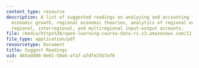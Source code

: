 ```yaml
---
content_type: resource
description: A list of suggested readings on analyzing and accounting for regional
  economic growth, regional economic theories, analytics of regional economics, and
  regional, interregional, and multiregional input-output accounts.
file: /media/https%3A/open-learning-course-data-rc.s3.amazonaws.com/11-481j-analyzing-and-accounting-for-regional-economic-growth-spring-2009/465add008e0158a6afa7a7dfe25b7af6_MIT11_481Js09_read01.pdf
file_type: application/pdf
resourcetype: Document
title: Suggest Readings
uid: 465add00-8e01-58a6-afa7-a7dfe25b7af6
---
```

